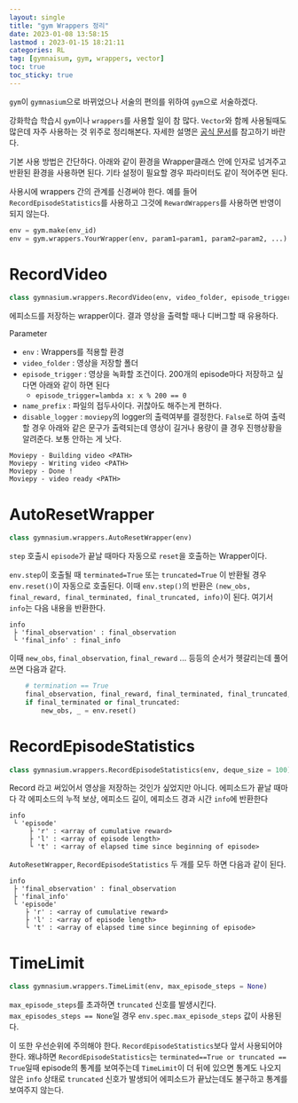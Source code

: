 ```yaml
---
layout: single
title: "gym Wrappers 정리"
date: 2023-01-08 13:58:15
lastmod : 2023-01-15 18:21:11
categories: RL
tag: [gymnaisum, gym, wrappers, vector]
toc: true
toc_sticky: true
---
```


`gym`이 `gymnasium`으로 바뀌었으나 서술의 편의를 위하여 `gym`으로 서술하겠다.

강화학습 학습시 `gym`이나 `wrappers`를 사용할 일이 참 많다. `Vector`와 함께 사용될때도 많은데 자주 사용하는 것 위주로 정리해본다. 자세한 설명은 [공식 문서](https://gymnasium.farama.org/)를 참고하기 바란다.

기본 사용 방법은 간단하다. 아래와 같이 환경을 Wrapper클래스 안에 인자로 넘겨주고 반환된 환경을 사용하면 된다. 기타 설정이 필요할 경우 파라미터도 같이 적어주면 된다.

사용시에 wrappers 간의 관계를 신경써야 한다. 예를 들어 `RecordEpisodeStatistics`를 사용하고 그것에 `RewardWrappers`를 사용하면 반영이 되지 않는다.

```python
env = gym.make(env_id)
env = gym.wrappers.YourWrapper(env, param1=param1, param2=param2, ...)
```

# RecordVideo

```python
class gymnasium.wrappers.RecordVideo(env, video_folder, episode_trigger, step_trigger, video_length, disable_logger = False)
```

에피소드를 저장하는 wrapper이다. 결과 영상을 출력할 때나 디버그할 때 유용하다.

Parameter
* `env` : Wrappers를 적용할 환경
* `video_folder` : 영상을 저장할 폴더
* `episode_trigger` : 영상을 녹화할 조건이다. 200개의 episode마다 저장하고 싶다면 아래와 같이 하면 된다
  * `episode_trigger=lambda x: x % 200 == 0`
* `name_prefix` : 파일의 접두사이다. 귀찮아도 해주는게 편하다.
* `disable_logger` : `moviepy`의 logger의 출력여부를 결정한다. `False`로 하여 출력할 경우 아래와 같은 문구가 출력되는데 영상이 길거나 용량이 클 경우 진행상황을 알려준다. 보통 안하는 게 낫다.
```
Moviepy - Building video <PATH>
Moviepy - Writing video <PATH>
Moviepy - Done !
Moviepy - video ready <PATH>
```

# AutoResetWrapper

```python
class gymnasium.wrappers.AutoResetWrapper(env)
```

`step` 호출시 `episode`가 끝날 때마다 자동으로 `reset`을 호출하는 Wrapper이다.

`env.step`이 호출될 때  `terminated=True` 또는 `truncated=True` 이 반환될 경우 `env.reset()`이 자동으로 호출된다. 이때 `env.step()`의 반환은 `(new_obs, final_reward, final_terminated, final_truncated, info)`이 된다. 여기서 `info`는 다음 내용을 반환한다.
```
info
 ├ 'final_observation' : final_observation
 └ 'final_info' : final_info
```

이때 `new_obs`, `final_observation`, `final_reward` ... 등등의 순서가 헷갈리는데 풀어쓰면 다음과 같다.

```python
    # termination == True
    final_observation, final_reward, final_terminated, final_truncated, info = env.step(action)
    if final_terminated or final_truncated:
        new_obs, _ = env.reset()
```

# RecordEpisodeStatistics

```python
class gymnasium.wrappers.RecordEpisodeStatistics(env, deque_size = 100)
```

Record 라고 써있어서 영상을 저장하는 것인가 싶었지만 아니다. 에피소드가 끝날 때마다 각 에피소드의 누적 보상, 에피소드 길이, 에피소드 경과 시간 `info`에 반환한다

```
info
 └ 'episode'
     ├ 'r' : <array of cumulative reward>
     ├ 'l' : <array of episode length>
     └ 't' : <array of elapsed time since beginning of episode>
```

`AutoResetWrapper`, `RecordEpisodeStatistics` 두 개를 모두 하면 다음과 같이 된다.

```
info
 ├ 'final_observation' : final_observation
 ├ 'final_info'
 └ 'episode'
    ├ 'r' : <array of cumulative reward>
    ├ 'l' : <array of episode length>
    └ 't' : <array of elapsed time since beginning of episode>
```

# TimeLimit

```python
class gymnasium.wrappers.TimeLimit(env, max_episode_steps = None)
```

`max_episode_steps`를 초과하면 `truncated` 신호를 발생시킨다. `max_episodes_steps == None`일 경우 `env.spec.max_episode_steps` 값이 사용된다.

이 또한 우선순위에 주의해야 한다. `RecordEpisodeStatistics`보다 앞서 사용되어야 한다. 왜냐하면 `RecordEpisodeStatistics`는 `terminated==True or truncated == True`일때 episode의 통계를 보여주는데 `TimeLimit`이 더 뒤에 있으면 통계도 나오지 않은 `info` 상태로 `truncated` 신호가 발생되어 에피소드가 끝났는데도 불구하고 통계를 보여주지 않는다.

